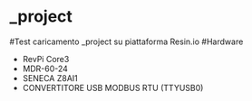 # _project
#Test caricamento _project su piattaforma Resin.io
#Hardware
- RevPi Core3
- MDR-60-24
- SENECA Z8AI1
- CONVERTITORE USB MODBUS RTU (TTYUSB0)